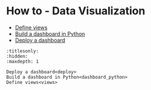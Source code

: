 # How to - Data Visualization

* [Define views](views)
* [Build a dashboard in Python](dashboard_python)
* [Deploy a dashboard](deploy)

```{toctree}
:titlesonly:
:hidden:
:maxdepth: 1

Deploy a dashboard<deploy>
Build a dashboard in Python<dashboard_python>
Define views<views>
```
